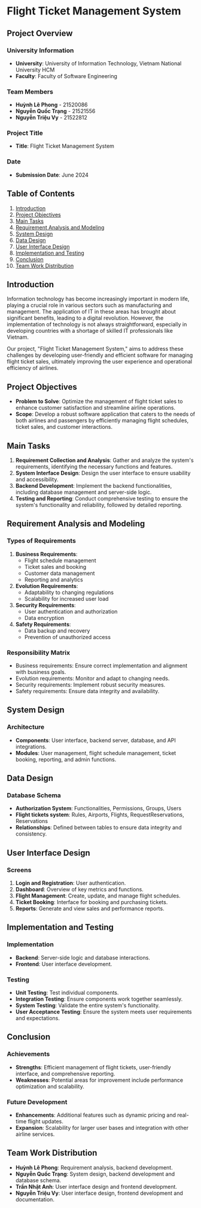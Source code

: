 # Flight Ticket Management System

## Project Overview

### University Information
- **University**: University of Information Technology, Vietnam National University HCM
- **Faculty**: Faculty of Software Engineering

### Team Members
- **Huỳnh Lê Phong** - 21520086
- **Nguyễn Quốc Trạng** - 21521556
- **Nguyễn Triệu Vy** - 21522812

### Project Title
- **Title**: Flight Ticket Management System

### Date
- **Submission Date**: June 2024

## Table of Contents
1. [Introduction](#introduction)
2. [Project Objectives](#project-objectives)
3. [Main Tasks](#main-tasks)
4. [Requirement Analysis and Modeling](#requirement-analysis-and-modeling)
5. [System Design](#system-design)
6. [Data Design](#data-design)
7. [User Interface Design](#user-interface-design)
8. [Implementation and Testing](#implementation-and-testing)
9. [Conclusion](#conclusion)
10. [Team Work Distribution](#team-work-distribution)

## Introduction
Information technology has become increasingly important in modern life, playing a crucial role in various sectors such as manufacturing and management. The application of IT in these areas has brought about significant benefits, leading to a digital revolution. However, the implementation of technology is not always straightforward, especially in developing countries with a shortage of skilled IT professionals like Vietnam.

Our project, "Flight Ticket Management System," aims to address these challenges by developing user-friendly and efficient software for managing flight ticket sales, ultimately improving the user experience and operational efficiency of airlines.

## Project Objectives
- **Problem to Solve**: Optimize the management of flight ticket sales to enhance customer satisfaction and streamline airline operations.
- **Scope**: Develop a robust software application that caters to the needs of both airlines and passengers by efficiently managing flight schedules, ticket sales, and customer interactions.

## Main Tasks
1. **Requirement Collection and Analysis**: Gather and analyze the system's requirements, identifying the necessary functions and features.
2. **System Interface Design**: Design the user interface to ensure usability and accessibility.
3. **Backend Development**: Implement the backend functionalities, including database management and server-side logic.
4. **Testing and Reporting**: Conduct comprehensive testing to ensure the system's functionality and reliability, followed by detailed reporting.

## Requirement Analysis and Modeling
### Types of Requirements
1. **Business Requirements**:
   - Flight schedule management
   - Ticket sales and booking
   - Customer data management
   - Reporting and analytics
2. **Evolution Requirements**:
   - Adaptability to changing regulations
   - Scalability for increased user load
3. **Security Requirements**:
   - User authentication and authorization
   - Data encryption
4. **Safety Requirements**:
   - Data backup and recovery
   - Prevention of unauthorized access

### Responsibility Matrix
- Business requirements: Ensure correct implementation and alignment with business goals.
- Evolution requirements: Monitor and adapt to changing needs.
- Security requirements: Implement robust security measures.
- Safety requirements: Ensure data integrity and availability.

## System Design
### Architecture
- **Components**: User interface, backend server, database, and API integrations.
- **Modules**: User management, flight schedule management, ticket booking, reporting, and admin functions.

## Data Design
### Database Schema
- **Authorization System**: Functionalities, Permissions, Groups, Users
- **Flight tickets system**: Rules, Airports, Flights, RequestReservations, Reservations
- **Relationships**: Defined between tables to ensure data integrity and consistency.

## User Interface Design
### Screens
1. **Login and Registration**: User authentication.
2. **Dashboard**: Overview of key metrics and functions.
3. **Flight Management**: Create, update, and manage flight schedules.
4. **Ticket Booking**: Interface for booking and purchasing tickets.
5. **Reports**: Generate and view sales and performance reports.

## Implementation and Testing
### Implementation
- **Backend**: Server-side logic and database interactions.
- **Frontend**: User interface development.

### Testing
- **Unit Testing**: Test individual components.
- **Integration Testing**: Ensure components work together seamlessly.
- **System Testing**: Validate the entire system's functionality.
- **User Acceptance Testing**: Ensure the system meets user requirements and expectations.

## Conclusion
### Achievements
- **Strengths**: Efficient management of flight tickets, user-friendly interface, and comprehensive reporting.
- **Weaknesses**: Potential areas for improvement include performance optimization and scalability.

### Future Development
- **Enhancements**: Additional features such as dynamic pricing and real-time flight updates.
- **Expansion**: Scalability for larger user bases and integration with other airline services.

## Team Work Distribution
- **Huỳnh Lê Phong**: Requirement analysis, backend development.
- **Nguyễn Quốc Trạng**: System design, backend development and database schema.
- **Trần Nhật Anh**: User interface design and frontend development.
- **Nguyễn Triệu Vy**: User interface design, frontend development and documentation.

